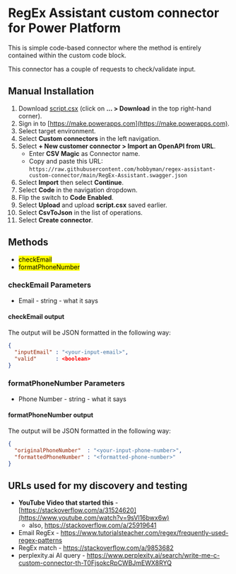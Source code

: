 # RegEx Assistant custom connector for Power Platform

This is simple code-based connector where the method is entirely contained within the custom code block.

This connector has a couple of requests to check/validate input.

<!--
## Installation

There are two ways to install the connector:
-->

## Manual Installation

1. Download [script.csx](https://raw.githubusercontent.com/hobbyman/regex-assistant-custom-connector/main/script.csx) (click on **... > Download** in the top right-hand corner).
2. Sign in to [https://make.powerapps.com](https://make.powerapps.com).
3. Select target environment.
4. Select **Custom connectors** in the left navigation.
5. Select **+ New customer connector > Import an OpenAPI from URL**.
   * Enter **CSV Magic** as Connector name.
   * Copy and paste this URL: `https://raw.githubusercontent.com/hobbyman/regex-assistant-custom-connector/main/RegEx-Assistant.swagger.json`
6. Select **Import** then select **Continue**.
7. Select **Code** in the navigation dropdown.
8. Flip the switch to **Code Enabled**.
9. Select **Upload** and upload **script.csx** saved earlier.
10. Select **CsvToJson** in the list of operations.
11. Select **Create connector**.

<!--
### Power Platform CLI (recommended)

What do you need?

* Audacity to use command line
* [Microsoft Power Platform CLI](https://learn.microsoft.com/power-platform/developer/cli/introduction)

#### Steps

1. Create auth profile if you don't have one already and make it active.

   ```shell
   pac auth create -n Code -u https://yoururl.crmN.dynamics.com
   pac auth select -n Code
   ```

1. Upload custom connector

   ```shell
   pac connector create --settings-file settings.json
   ```

-->


## Methods
* <mark>checkEmail</mark>
* <mark>formatPhoneNumber</mark>


### checkEmail Parameters
* Email - string - what it says

#### checkEmail output
The output will be JSON formatted in the following way:
```json
{
  "inputEmail" : "<your-input-email>",
  "valid"      : <boolean>
}
```

### formatPhoneNumber Parameters
* Phone Number - string - what it says

#### formatPhoneNumber output
The output will be JSON formatted in the following way:
```json
{
  "originalPhoneNumber"  : "<your-input-phone-number>",
  "formattedPhoneNumber" : "<formatted-phone-number>"
}
```

## URLs used for my discovery and testing
- **YouTube Video that started this** - [https://stackoverflow.com/a/31524620](https://www.youtube.com/watch?v=9sVl16bwx6w)
    - also, https://stackoverflow.com/a/25919641
- Email RegEx - https://www.tutorialsteacher.com/regex/frequently-used-regex-patterns
- RegEx match - https://stackoverflow.com/a/9853682
- perplexity.ai AI query - https://www.perplexity.ai/search/write-me-c-custom-connector-th-T0FjsokcRpCWBJmEWX8RYQ
